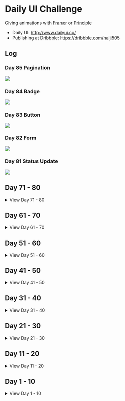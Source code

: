 # Daily UI Challenge

Giving animations with [Framer](https://framer.com/) or [Principle](http://principleformac.com/)

- Daily UI: http://www.dailyui.co/
- Publishing at Dribbble: https://dribbble.com/haiji505

## Log

### Day 85 Pagination
![](https://github.com/haiiro-io/dailyui/blob/master/85_pagination/85.gif)

### Day 84 Badge
![](https://github.com/haiiro-io/dailyui/blob/master/84_badge/84.png)

### Day 83 Button
![](https://github.com/haiiro-io/dailyui/blob/master/83_button/83.gif)

### Day 82 Form
![](https://github.com/haiiro-io/dailyui/blob/master/82_form/82.jpg)

### Day 81 Status Update
![](https://github.com/haiiro-io/dailyui/blob/master/81_status_update/81.png)

## Day 71 - 80

<details>
<summary>View Day 71 - 80</summary>

### Day 80 Date Picker
![](https://github.com/haiiro-io/dailyui/blob/master/80_date_picker/80.gif)

### Day 79 Itinerary
![](https://github.com/haiiro-io/dailyui/blob/master/79_itinerary/79.png)

### Day 78 Pending Invigation
![](https://github.com/haiiro-io/dailyui/blob/master/78_pending_invitation/78.png)

### Day 77 Thank You
![](https://github.com/haiiro-io/dailyui/blob/master/77_thankyou/77.gif)

### Day 76 Loading
![](https://github.com/haiiro-io/dailyui/blob/master/76_loading/76.gif)

### Day 75 Pre Order
![](https://github.com/haiiro-io/dailyui/blob/master/75_pre_order/75.png)

### Day 74 Download
![](https://github.com/haiiro-io/dailyui/blob/master/74_download_app/74.png)

### Day 73 VR
![](https://github.com/haiiro-io/dailyui/blob/master/73_vr/73.png)

### Day 72 Image Slider
![](https://github.com/haiiro-io/dailyui/blob/master/72_image_slider/72.png)

### Day 71 Schedule
![](https://github.com/haiiro-io/dailyui/blob/master/71_schedule/71.png)

</details>

## Day 61 - 70

<details>
<summary>View Day 61 - 70</summary>

### Day 70 Event Listing
![](https://github.com/haiiro-io/dailyui/blob/master/70_event_listing/70.png)

### Day 69 Trending
![](https://github.com/haiiro-io/dailyui/blob/master/69_trending/69.png)

### Day 68 Flight Search
![](https://github.com/haiiro-io/dailyui/blob/master/68_flight_search/68.png)

### Day 67 Hotel Booking
![](https://github.com/haiiro-io/dailyui/blob/master/67_hotel_booking/67.png)

### Day 66 Statistics
![](https://github.com/haiiro-io/dailyui/blob/master/66_statistics/66.png)

### Day 65 Notes Widget
![](https://github.com/haiiro-io/dailyui/blob/master/65_notes_widget/65.png)

### Day 64 Select User Type
![](https://github.com/haiiro-io/dailyui/blob/master/64_select_user_type/64.png)

### Day 63 Best of 2018
![](https://github.com/haiiro-io/dailyui/blob/master/63_bestof2018/63.png)

### Day 62 Workout
![](https://github.com/haiiro-io/dailyui/blob/master/62_workout/62.png)

### Day 61 Redeem Coupon
![](https://github.com/haiiro-io/dailyui/blob/master/61_redeem_coupon/61.png)

</details>

## Day 51 - 60

<details>
<summary>View Day 51 - 60</summary>

### Day 60 Color Picker
![](https://github.com/haiiro-io/dailyui/blob/master/60_color_picker/60.png)

### Day 59 Background Pattern
![](https://github.com/haiiro-io/dailyui/tree/master/59_background_pattern)

### Day 58 Shopping Card
![](https://github.com/haiiro-io/dailyui/blob/master/58_shopping_cart/58.png)

### Day 57 Video Player
![](https://github.com/haiiro-io/dailyui/blob/master/57_video_player/57.png)

### Day 56 Breadcrumb
![](https://github.com/haiiro-io/dailyui/blob/master/56_breadcrumb/56.gif)

### Day 55 Icon Set
![](https://github.com/haiiro-io/dailyui/blob/master/55_icon_set/55.png)

### Day 54 Confirmation
![](https://github.com/haiiro-io/dailyui/blob/master/54_confirmation/54.png)

### Day 53 Header Navigation
![](https://github.com/haiiro-io/dailyui/blob/master/53_header_navigation/53.png)

### Day 52 Logo
![](https://github.com/haiiro-io/dailyui/blob/master/52_logo/52.png)

### Day 51 Press Page
![](https://github.com/haiiro-io/dailyui/blob/master/51_press_page/51_2.png)

</details>

## Day 41 - 50

<details>
<summary>View Day 41 - 50</summary>

### Day 50 Job Listing
![](https://github.com/haiiro-io/dailyui/blob/master/50_job_listing/50.png)

### Day 49 Notifications
![](https://github.com/haiiro-io/dailyui/blob/master/49_notifications/49.png)

### Day 48 Coming Soon
![](https://github.com/haiiro-io/dailyui/blob/master/48_coming_soon/48.png)

### Day 47 Activity Feed
![](https://github.com/haiiro-io/dailyui/blob/master/47_activity_feed/47.png)

### Day 46 Invoice
![](https://github.com/haiiro-io/dailyui/blob/master/46_invoice/46_5.png)

### Day 45 Info Card
![](https://github.com/haiiro-io/dailyui/blob/master/45_info_card/45.png)

### Day 44 Favorites
![](https://github.com/haiiro-io/dailyui/blob/master/44_favorites/44.gif)

### Day 43 Food Drink Menu
![](https://github.com/haiiro-io/dailyui/blob/master/43_food_drink_menu/43.gif)

### Day 42 ToDo List
![](https://github.com/haiiro-io/dailyui/blob/master/42_todo_list/42.gif)

### Day 41 Workout Tracker
![](https://github.com/haiiro-io/dailyui/blob/master/41_workout_tracker/41.png)

</details>

## Day 31 - 40

<details>
<summary>View Day 31 - 40</summary>

### Day 40 Recipe
![](https://github.com/haiiro-io/dailyui/blob/master/40_recipe/40.png)

### Day 39 Testimonials
![](https://github.com/haiiro-io/dailyui/blob/master/39_testimonials/39.png)

### Day 38 Celandar
![](https://github.com/haiiro-io/dailyui/blob/master/38_calendar/38.png)

### Day 37 Weather
![](https://github.com/haiiro-io/dailyui/blob/master/37_weather/37.png)

### Day 36 Special Offer
![](https://github.com/haiiro-io/dailyui/blob/master/36_special_offer/36.png)

### Day 35 Blog Post
![](https://github.com/haiiro-io/dailyui/blob/master/35_blog_post/35.jpg)

### Day 34 Car Interface
![](https://github.com/haiiro-io/dailyui/blob/master/34_car_interface/34.jpg)

### Day 33 Customize Product
![](https://github.com/haiiro-io/dailyui/blob/master/33_customize_product/33.png)

### Day 32 Crowdfunding Campaign
![](https://github.com/haiiro-io/dailyui/blob/master/32_crowdfunding_campaign/32.png)

### Day 31 File Upload
![](https://github.com/haiiro-io/dailyui/blob/master/31_file_upload/31.jpg)

</details>

## Day 21 - 30

<details>
<summary>View Day 21 - 30</summary>

### Day 30 Pricing
![](https://github.com/haiiro-io/dailyui/blob/master/30_pricing/30.gif)

### Day 29 Map
![](https://github.com/haiiro-io/dailyui/blob/master/29_map/29.png)

### Day 28 Contact Us
![](https://github.com/haiiro-io/dailyui/blob/master/28_contact_us/28_animation.gif)

### Day 27 Dropdown
![](https://github.com/haiiro-io/dailyui/blob/master/27_dropdown/27.gif)

### Day 26 Subscribe
![](https://github.com/haiiro-io/dailyui/blob/master/26_subscribe/26_2.gif)

### Day 25 TV app
![](https://github.com/haiiro-io/dailyui/blob/master/25_tvapp/25.jpg)

### Day 24 Boarding Pass
![](https://github.com/haiiro-io/dailyui/blob/master/24_boarding_pass/24.png)

### Day 23 Onboarding
![](https://github.com/haiiro-io/dailyui/blob/master/23_onboarding/23.gif)

### Day 22 Search
![](https://github.com/haiiro-io/dailyui/blob/master/22_search/22.gif)

### Day 21 Home Monitoring Dashboard
![](https://github.com/haiiro-io/dailyui/blob/master/21_home_monitoring_dashboard/21.png)
</details>

## Day 11 - 20

<details>
<summary>View Day 11 - 20</summary>

### Day 20 Location Tracker
![](https://github.com/haiiro-io/dailyui/blob/master/20_location_tracker/20.png)

### Day 19 Leaderboard
![](https://github.com/haiiro-io/dailyui/blob/master/19_leaderboard/19.png)

### Day 18 Analytics Chart
![](https://github.com/haiiro-io/dailyui/blob/master/18_analytics_chart/18.png)

### Day 17 Email Receipt
![](https://github.com/haiiro-io/dailyui/blob/master/17_email_receipt/17.png)

### Day 16 Pop-Up
![](https://github.com/haiiro-io/dailyui/blob/master/16_popup/16.gif)

### Day 15 ON/OFF Switch
![](https://github.com/haiiro-io/dailyui/blob/master/15_onoff_switch/15.gif)

### Day 14 CountDown Timer
![](https://github.com/haiiro-io/dailyui/blob/master/14_countdown_timer/14.png)

### Day 13 Direct Message
![](https://github.com/haiiro-io/dailyui/blob/master/13_direct_message/13.png)

### Day 12 E-Commerce
![](https://github.com/haiiro-io/dailyui/blob/master/12_e_commerce/12.png)

### Day 11 Flash Message
![](https://github.com/haiiro-io/dailyui/raw/master/11_flash_message/11.gif)
</details>

## Day 1 - 10

<details>
<summary>View Day 1 - 10</summary>

### Day 10 Social Share
![](https://github.com/haiiro-io/dailyui/raw/master/10_social_share/10(800x600).png)

### Day 09 Music Player
![](https://github.com/haiiro-io/dailyui/raw/master/09_musicplayer/09.png)

### Day 08 404 Not Found
![](https://github.com/haiiro-io/dailyui/raw/master/08_404/08.png)

### Day 07 Setting
![](https://github.com/haiiro-io/dailyui/raw/master/07_setting/07.gif)

### Day 6 Profile
![](https://raw.githubusercontent.com/haiiro-io/dailyui/6bfe9e6ba49d830ad7fd5770deca3044d1e7db6c/06_profile/06.gif)

### Day 5 App Icon
![](https://github.com/haiiro-io/dailyui/raw/master/05_icon/05.gif)

### Day 4 Calculator
![](https://github.com/haiiro-io/dailyui/raw/master/04_calculator/04.gif)

### Day 3 Landing Page
![](https://github.com/haiiro-io/dailyui/raw/master/03_landing_page/03.gif)

### Day 2 Credit Card Checkout
![](https://github.com/haiiro-io/dailyui/raw/master/02_credit_checkout/02.gif)

### Day 1 Signup
![](https://raw.githubusercontent.com/haiiro-io/dailyui/master/01_signup/01.gif)
</details>
